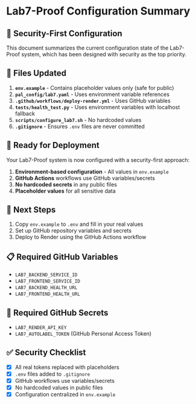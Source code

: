 # Lab7-Proof Configuration Summary

## 🔐 Security-First Configuration

This document summarizes the current configuration state of the Lab7-Proof system, which has been designed with security as the top priority.

## 📁 Files Updated

1. **`env.example`** - Contains placeholder values only (safe for public)
2. **`pal_config/lab7.yaml`** - Uses environment variable references
3. **`.github/workflows/deploy-render.yml`** - Uses GitHub variables
4. **`tests/health_test.py`** - Uses environment variables with localhost fallback
5. **`scripts/configure_lab7.sh`** - No hardcoded values
6. **`.gitignore`** - Ensures `.env` files are never committed

## 🚀 Ready for Deployment

Your Lab7-Proof system is now configured with a security-first approach:

1. **Environment-based configuration** - All values in `env.example`
2. **GitHub Actions** workflows use GitHub variables/secrets
3. **No hardcoded secrets** in any public files
4. **Placeholder values** for all sensitive data

## 🔧 Next Steps

1. Copy `env.example` to `.env` and fill in your real values
2. Set up GitHub repository variables and secrets
3. Deploy to Render using the GitHub Actions workflow

## 📋 Required GitHub Variables

- `LAB7_BACKEND_SERVICE_ID`
- `LAB7_FRONTEND_SERVICE_ID` 
- `LAB7_BACKEND_HEALTH_URL`
- `LAB7_FRONTEND_HEALTH_URL`

## 🔑 Required GitHub Secrets

- `LAB7_RENDER_API_KEY`
- `LAB7_AUTOLABEL_TOKEN` (GitHub Personal Access Token)

## ✅ Security Checklist

- [x] All real tokens replaced with placeholders
- [x] `.env` files added to `.gitignore`
- [x] GitHub workflows use variables/secrets
- [x] No hardcoded values in public files
- [x] Configuration centralized in `env.example`
